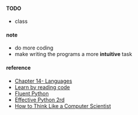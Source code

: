 
#### TODO  
* class 

#### note  
*  do more coding  
*  make writing the programs a more **intuitive** task  

#### reference  
* [Chapter 14- Languages](http://www.catb.org/~esr/writings/taoup/html/ch14s04.html#c_lang)
* [Learn by reading code](https://death.andgravity.com/stdlib)
* [Fluent Python](https://learning-oreilly-com.easyaccess2.lib.cuhk.edu.hk/library/view/fluent-python-2nd/9781492056348/?ar=)  
* [Effective Python 2rd](https://learning-oreilly-com.easyaccess2.lib.cuhk.edu.hk/library/view/effective-python-90/9780134854717/?ar) 
*  [How to Think Like a Computer Scientist](http://interactivepython.org/runestone/static/thinkcspy/toc.html)
